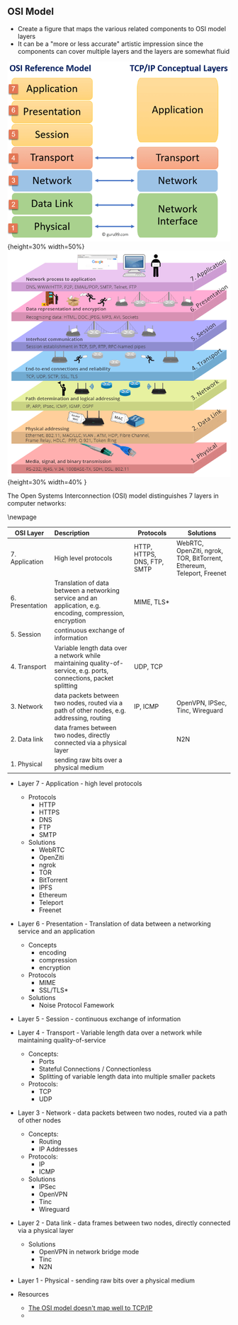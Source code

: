 
## OSI Model

- Create a figure that maps the various related components to OSI model layers
- It can be a "more or less accurate" artistic impression since the components can cover multiple layers and the layers are somewhat fluid


![test](../figures/osi-model-2.png){height=30% width=50%} ![test2](../figures/osi-model-1.png){height=30% width=40% }

The Open Systems Interconnection (OSI) model distinguishes 7 layers in computer networks:

\newpage

| OSI Layer       | Description                                                              |          Protocols          | Solutions                                                             |
|---|:-----|--|--|
| 7. Application  | High level protocols                                                                                           | HTTP, HTTPS, DNS, FTP, SMTP | WebRTC, OpenZiti, ngrok, TOR, BitTorrent, Ethereum, Teleport, Freenet |
| 6. Presentation | Translation of data between a networking service and an application, e.g. encoding, compression, encryption           |       MIME, TLS*        |                                                                       |
| 5. Session      | continuous exchange of information                                                                             |                             |                                                                       |
| 4. Transport    | Variable length data over a network while maintaining quality-of-service, e.g. ports, connections, packet splitting |          UDP, TCP           |                                                                       |
| 3. Network      | data packets between two nodes, routed via a path of other nodes, e.g. addressing, routing                |          IP, ICMP           | OpenVPN, IPSec, Tinc, Wireguard                                       |
| 2. Data link    | data frames between two nodes, directly connected via a physical layer                                         |                             | N2N                                                                   |
| 1. Physical     | sending raw bits over a physical medium                                                                        |                             |                                                                       |

- Layer 7 - Application - high level protocols
	- Protocols
		- HTTP
		- HTTPS
		- DNS
		- FTP
		- SMTP
	- Solutions
		- WebRTC
		- OpenZiti
		- ngrok
		- TOR
		- BitTorrent
		- IPFS
		- Ethereum
		- Teleport
		- Freenet
- Layer 6 - Presentation - Translation of data between a networking service and an application
	- Concepts
		- encoding
		- compression
		- encryption
	- Protocols
		- MIME
		- SSL/TLS*
	- Solutions
		- Noise Protocol Famework
- Layer 5 - Session - continuous exchange of information
- Layer 4 - Transport - Variable length data over a network while maintaining quality-of-service
	- Concepts:
		- Ports
		- Stateful Connections / Connectionless
		- Splitting of variable length data into multiple smaller packets
	- Protocols:
		- TCP
		- UDP
- Layer 3 - Network - data packets between two nodes, routed via a path of other nodes 
	- Concepts:
		- Routing
		- IP Addresses
	- Protocols:
		- IP
		- ICMP
	- Solutions
		- IPSec
		- OpenVPN
		- Tinc
		- Wireguard
- Layer 2 - Data link - data frames between two nodes, directly connected via a physical layer
	- Solutions
		- OpenVPN in network bridge mode
		- Tinc
		- N2N
- Layer 1 - Physical - sending raw bits over a physical medium




- Resources
	- [The OSI model doesn't map well to TCP/IP](https://jvns.ca/blog/2021/05/11/what-s-the-osi-model-/)
	- 